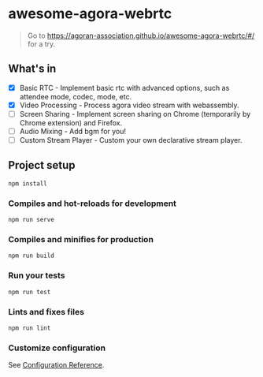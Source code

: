 # awesome-agora-webrtc
> Go to https://agoran-association.github.io/awesome-agora-webrtc/#/ for a try.

## What's in
- [x] Basic RTC - Implement basic rtc with advanced options, such as attendee mode, codec, mode, etc.
- [x] Video Processing - Process agora video stream with webassembly.
- [ ] Screen Sharing - Implement screen sharing on Chrome (temporarily by Chrome extension) and Firefox.
- [ ] Audio Mixing - Add bgm for you!
- [ ] Custom Stream Player - Custom your own declarative stream player.

## Project setup
```
npm install
```

### Compiles and hot-reloads for development
```
npm run serve
```

### Compiles and minifies for production
```
npm run build
```

### Run your tests
```
npm run test
```

### Lints and fixes files
```
npm run lint
```

### Customize configuration
See [Configuration Reference](https://cli.vuejs.org/config/).
